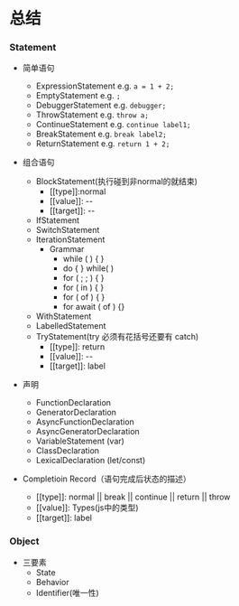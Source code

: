 # 总结

### Statement

- 简单语句
	- ExpressionStatement e.g. `a = 1 + 2;`
	- EmptyStatement e.g. `;`
	- DebuggerStatement e.g. `debugger;`
	- ThrowStatement e.g. `throw a;`
	- ContinueStatement e.g. `continue label1;`
	- BreakStatement e.g. `break label2;`
	- ReturnStatement e.g. `return 1 + 2;`

- 组合语句
	- BlockStatement(执行碰到非normal的就结束)
		- \[\[type]]:normal
		- \[\[value]]: --
		- \[\[target]]: -- 
	- IfStatement
	- SwitchStatement
	- IterationStatement
		- Grammar
			- while ( ) { }
			- do { } while( )
			- for ( ; ; ) { }
			- for ( in ) { }
			- for ( of ) { }
			- for await ( of ) {}
	- WithStatement
	- LabelledStatement
	- TryStatement(try 必须有花括号还要有 catch)
		- \[\[type]]: return
		- \[\[value]]: --
		- \[\[target]]: label  
- 声明
	- FunctionDeclaration
	- GeneratorDeclaration
	- AsyncFunctionDeclaration
	- AsyncGeneratorDeclaration
	- VariableStatement (var)
	- ClassDeclaration
	- LexicalDeclaration (let/const)

- Completioin Record（语句完成后状态的描述） 
	- [[type]]: normal || break || continue || return || throw
	- [[value]]: Types(js中的类型)
	- [[target]]: label

### Object
- 三要素
	- State
	- Behavior
	- Identifier(唯一性)